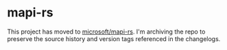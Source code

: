 # mapi-rs

This project has moved to [microsoft/mapi-rs](https://github.com/microsoft/mapi-rs). I'm archiving the repo to preserve the source history and version tags referenced in the changelogs.
